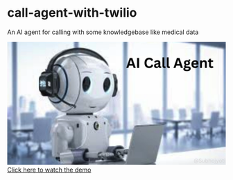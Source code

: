 # call-agent-with-twilio
An AI agent for calling with some knowledgebase like medical data

![App Preview](screenshot.png)
[Click here to watch the demo]([https://drive.google.com/file/d/1FSpZsAtgD9gsjBfaNZcBw0KEQMI7WrRu/view?usp=sharing](https://drive.google.com/file/d/1gDA9p5PbCdVYvd0M7U3xQhfXZsakU-FQ/view?usp=sharing))
